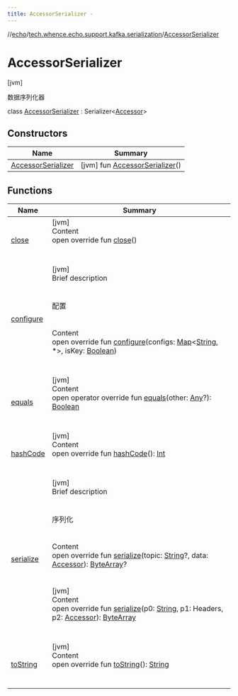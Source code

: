 ```yaml
---
title: AccessorSerializer -
---
```

//[echo](../../index.md)/[tech.whence.echo.support.kafka.serialization](../index.md)/[AccessorSerializer](index.md)



# AccessorSerializer  
 [jvm] 

数据序列化器

class [AccessorSerializer](index.md) : Serializer<[Accessor](../../tech.whence.echo.container.accessor/-accessor/index.md)>    


## Constructors  
  
|  Name|  Summary| 
|---|---|
| [AccessorSerializer](-accessor-serializer.md)|  [jvm] fun [AccessorSerializer](-accessor-serializer.md)()   <br>


## Functions  
  
|  Name|  Summary| 
|---|---|
| [close](index.md#org.apache.kafka.common.serialization/Serializer/close/#/PointingToDeclaration/)| [jvm]  <br>Content  <br>open override fun [close](index.md#org.apache.kafka.common.serialization/Serializer/close/#/PointingToDeclaration/)()  <br><br><br>
| [configure](configure.md)| [jvm]  <br>Brief description  <br><br><br>配置<br><br>  <br>Content  <br>open override fun [configure](configure.md)(configs: [Map](https://kotlinlang.org/api/latest/jvm/stdlib/kotlin.collections/-map/index.html)<[String](https://kotlinlang.org/api/latest/jvm/stdlib/kotlin/-string/index.html), *>, isKey: [Boolean](https://kotlinlang.org/api/latest/jvm/stdlib/kotlin/-boolean/index.html))  <br><br><br>
| [equals](../../tech.whence.echo.webclient.response.exception/-response-unrecognized-exception/index.md#kotlin/Any/equals/#kotlin.Any?/PointingToDeclaration/)| [jvm]  <br>Content  <br>open operator override fun [equals](../../tech.whence.echo.webclient.response.exception/-response-unrecognized-exception/index.md#kotlin/Any/equals/#kotlin.Any?/PointingToDeclaration/)(other: [Any](https://kotlinlang.org/api/latest/jvm/stdlib/kotlin/-any/index.html)?): [Boolean](https://kotlinlang.org/api/latest/jvm/stdlib/kotlin/-boolean/index.html)  <br><br><br>
| [hashCode](../../tech.whence.echo.webclient.response.exception/-response-unrecognized-exception/index.md#kotlin/Any/hashCode/#/PointingToDeclaration/)| [jvm]  <br>Content  <br>open override fun [hashCode](../../tech.whence.echo.webclient.response.exception/-response-unrecognized-exception/index.md#kotlin/Any/hashCode/#/PointingToDeclaration/)(): [Int](https://kotlinlang.org/api/latest/jvm/stdlib/kotlin/-int/index.html)  <br><br><br>
| [serialize](serialize.md)| [jvm]  <br>Brief description  <br><br><br>序列化<br><br>  <br>Content  <br>open override fun [serialize](serialize.md)(topic: [String](https://kotlinlang.org/api/latest/jvm/stdlib/kotlin/-string/index.html)?, data: [Accessor](../../tech.whence.echo.container.accessor/-accessor/index.md)): [ByteArray](https://kotlinlang.org/api/latest/jvm/stdlib/kotlin/-byte-array/index.html)?  <br><br><br>[jvm]  <br>Content  <br>open override fun [serialize](index.md#org.apache.kafka.common.serialization/Serializer/serialize/#kotlin.String#org.apache.kafka.common.header.Headers#tech.whence.echo.container.accessor.Accessor/PointingToDeclaration/)(p0: [String](https://kotlinlang.org/api/latest/jvm/stdlib/kotlin/-string/index.html), p1: Headers, p2: [Accessor](../../tech.whence.echo.container.accessor/-accessor/index.md)): [ByteArray](https://kotlinlang.org/api/latest/jvm/stdlib/kotlin/-byte-array/index.html)  <br><br><br>
| [toString](../../tech.whence.echo.webclient.response.exception/-response-unrecognized-exception/index.md#kotlin/Any/toString/#/PointingToDeclaration/)| [jvm]  <br>Content  <br>open override fun [toString](../../tech.whence.echo.webclient.response.exception/-response-unrecognized-exception/index.md#kotlin/Any/toString/#/PointingToDeclaration/)(): [String](https://kotlinlang.org/api/latest/jvm/stdlib/kotlin/-string/index.html)  <br><br><br>

